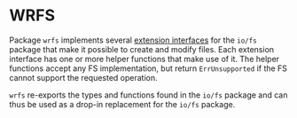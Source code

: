 # WRFS

Package `wrfs` implements several [extension interfaces][iofs] for the `io/fs` package that make it possible to create and modify files.
Each extension interface has one or more helper functions that make use of it.
The helper functions accept any FS implementation, but return `ErrUnsupported` if the FS cannot support the requested operation.

`wrfs` re-exports the types and functions found in the `io/fs` package and can thus be used as a drop-in replacement for the `io/fs` package.

[iofs]: https://go.googlesource.com/proposal/+/master/design/draft-iofs.md#extension-interfaces-and-the-extension-pattern
